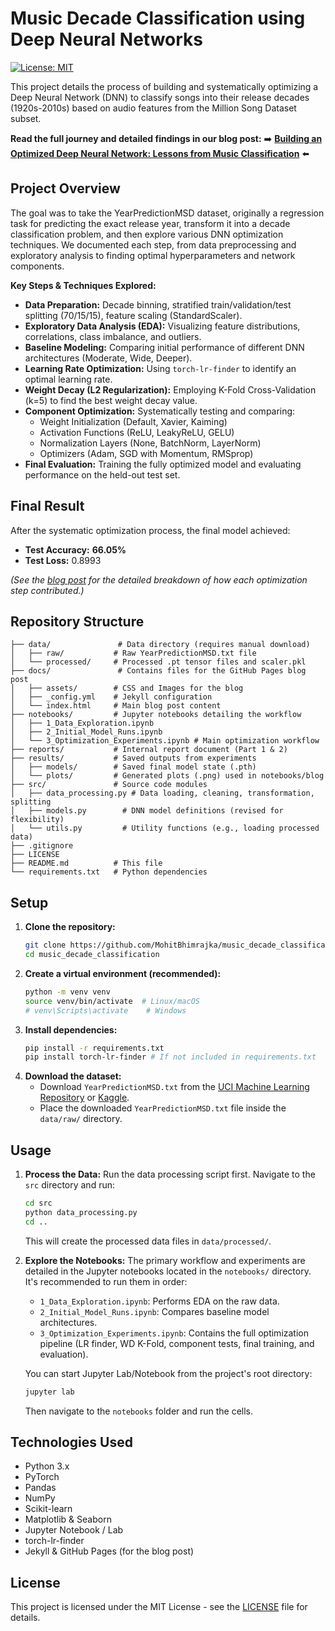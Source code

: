 # Music Decade Classification using Deep Neural Networks

[![License: MIT](https://img.shields.io/badge/License-MIT-yellow.svg)](https://opensource.org/licenses/MIT)

This project details the process of building and systematically optimizing a Deep Neural Network (DNN) to classify songs into their release decades (1920s-2010s) based on audio features from the Million Song Dataset subset.

**Read the full journey and detailed findings in our blog post:**
➡️ **[Building an Optimized Deep Neural Network: Lessons from Music Classification]([https://mohitbhimrajka.github.io/music_decade_classification/](https://mohitbhimrajka.com/blog/music_decade_classification))** ⬅️

## Project Overview

The goal was to take the YearPredictionMSD dataset, originally a regression task for predicting the exact release year, transform it into a decade classification problem, and then explore various DNN optimization techniques. We documented each step, from data preprocessing and exploratory analysis to finding optimal hyperparameters and network components.

**Key Steps & Techniques Explored:**

*   **Data Preparation:** Decade binning, stratified train/validation/test splitting (70/15/15), feature scaling (StandardScaler).
*   **Exploratory Data Analysis (EDA):** Visualizing feature distributions, correlations, class imbalance, and outliers.
*   **Baseline Modeling:** Comparing initial performance of different DNN architectures (Moderate, Wide, Deeper).
*   **Learning Rate Optimization:** Using `torch-lr-finder` to identify an optimal learning rate.
*   **Weight Decay (L2 Regularization):** Employing K-Fold Cross-Validation (k=5) to find the best weight decay value.
*   **Component Optimization:** Systematically testing and comparing:
    *   Weight Initialization (Default, Xavier, Kaiming)
    *   Activation Functions (ReLU, LeakyReLU, GELU)
    *   Normalization Layers (None, BatchNorm, LayerNorm)
    *   Optimizers (Adam, SGD with Momentum, RMSprop)
*   **Final Evaluation:** Training the fully optimized model and evaluating performance on the held-out test set.

## Final Result

After the systematic optimization process, the final model achieved:

*   **Test Accuracy:** **66.05%**
*   **Test Loss:** 0.8993

*(See the [blog post](https://mohitbhimrajka.github.io/music_decade_classification/) for the detailed breakdown of how each optimization step contributed.)*

## Repository Structure

```
├── data/               # Data directory (requires manual download)
│   ├── raw/           # Raw YearPredictionMSD.txt file
│   └── processed/     # Processed .pt tensor files and scaler.pkl
├── docs/               # Contains files for the GitHub Pages blog post
│   ├── assets/        # CSS and Images for the blog
│   ├── _config.yml    # Jekyll configuration
│   └── index.html     # Main blog post content
├── notebooks/         # Jupyter notebooks detailing the workflow
│   ├── 1_Data_Exploration.ipynb
│   ├── 2_Initial_Model_Runs.ipynb
│   └── 3_Optimization_Experiments.ipynb # Main optimization workflow
├── reports/           # Internal report document (Part 1 & 2)
├── results/           # Saved outputs from experiments
│   ├── models/        # Saved final model state (.pth)
│   └── plots/         # Generated plots (.png) used in notebooks/blog
├── src/               # Source code modules
│   ├── data_processing.py # Data loading, cleaning, transformation, splitting
│   ├── models.py        # DNN model definitions (revised for flexibility)
│   └── utils.py         # Utility functions (e.g., loading processed data)
├── .gitignore
├── LICENSE
├── README.md          # This file
└── requirements.txt   # Python dependencies
```

## Setup

1.  **Clone the repository:**
    ```bash
    git clone https://github.com/MohitBhimrajka/music_decade_classification.git
    cd music_decade_classification
    ```
2.  **Create a virtual environment (recommended):**
    ```bash
    python -m venv venv
    source venv/bin/activate  # Linux/macOS
    # venv\Scripts\activate    # Windows
    ```
3.  **Install dependencies:**
    ```bash
    pip install -r requirements.txt
    pip install torch-lr-finder # If not included in requirements.txt
    ```
4.  **Download the dataset:**
    *   Download `YearPredictionMSD.txt` from the [UCI Machine Learning Repository](https://archive.ics.uci.edu/dataset/203/yearpredictionmsd) or [Kaggle](https://www.kaggle.com/datasets/uciml/millionsongdataset).
    *   Place the downloaded `YearPredictionMSD.txt` file inside the `data/raw/` directory.

## Usage

1.  **Process the Data:** Run the data processing script first. Navigate to the `src` directory and run:
    ```bash
    cd src
    python data_processing.py
    cd ..
    ```
    This will create the processed data files in `data/processed/`.

2.  **Explore the Notebooks:** The primary workflow and experiments are detailed in the Jupyter notebooks located in the `notebooks/` directory. It's recommended to run them in order:
    *   `1_Data_Exploration.ipynb`: Performs EDA on the raw data.
    *   `2_Initial_Model_Runs.ipynb`: Compares baseline model architectures.
    *   `3_Optimization_Experiments.ipynb`: Contains the full optimization pipeline (LR finder, WD K-Fold, component tests, final training, and evaluation).

    You can start Jupyter Lab/Notebook from the project's root directory:
    ```bash
    jupyter lab
    ```
    Then navigate to the `notebooks` folder and run the cells.

## Technologies Used

*   Python 3.x
*   PyTorch
*   Pandas
*   NumPy
*   Scikit-learn
*   Matplotlib & Seaborn
*   Jupyter Notebook / Lab
*   torch-lr-finder
*   Jekyll & GitHub Pages (for the blog post)

## License

This project is licensed under the MIT License - see the [LICENSE](LICENSE) file for details.
